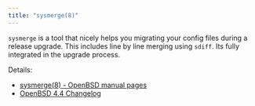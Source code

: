 ```yaml
---
title: "sysmerge(8)"
---
```


`sysmerge` is a tool that nicely helps you migrating your config files during
a release upgrade. This includes line by line merging using `sdiff`. Its
fully integrated in the upgrade process.

Details:

* [sysmerge(8) - OpenBSD manual pages](https://man.openbsd.org/sysmerge)
* [OpenBSD 4.4 Changelog](https://www.openbsd.org/plus44.html)
